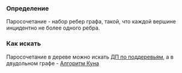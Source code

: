 ### Определение

Паросочетание - набор ребер графа, такой, что каждой вершине инцидентно
не более одного ребра.

### Как искать

Паросочетание в дереве можно искать [ДП по
поддеревьям](ДП_по_поддеревьям "wikilink"), а
в двудольном графе - [Алгоритм Куна](Алгоритм_Куна "wikilink")